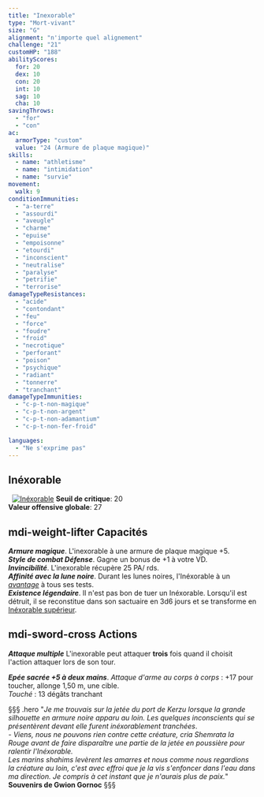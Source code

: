 ```yaml
---
title: "Inexorable"
type: "Mort-vivant"
size: "G"
alignment: "n'importe quel alignement"
challenge: "21"
customHP: "188"
abilityScores:
  for: 20
  dex: 10
  con: 20
  int: 10
  sag: 10
  cha: 10
savingThrows:
  - "for"
  - "con"
ac:
  armorType: "custom"
  value: "24 (Armure de plaque magique)"
skills:
  - name: "athletisme"
  - name: "intimidation"
  - name: "survie"
movement:
  walk: 9
conditionImmunities:
  - "a-terre"
  - "assourdi"
  - "aveugle"
  - "charme"
  - "epuise"
  - "empoisonne"
  - "etourdi"
  - "inconscient"
  - "neutralise"
  - "paralyse"
  - "petrifie"
  - "terrorise"
damageTypeResistances:
  - "acide"
  - "contondant"
  - "feu"
  - "force"
  - "foudre"
  - "froid"
  - "necrotique"
  - "perforant"
  - "poison"
  - "psychique"
  - "radiant"
  - "tonnerre"
  - "tranchant"
damageTypeImmunities:
  - "c-p-t-non-magique"
  - "c-p-t-non-argent"
  - "c-p-t-non-adamantium"
  - "c-p-t-non-fer-froid"

languages:
  - "Ne s'exprime pas"
---
```

## Inéxorable
&nbsp;
[![Inéxorable](https://www.douaratil.fr/illustrations/mort-vivant/inexorablem.png)](https://www.douaratil.fr/illustrations/mort-vivant/inexorable.jpg)
**Seuil de critique**: 20      
**Valeur offensive globale**: 27   
## <v-icon>mdi-weight-lifter</v-icon> Capacités
_**Armure magique**_. L'inexorable à une armure de plaque magique +5.  
_**Style de combat Défense**_. Gagne un bonus de +1 à votre VD.  
_**Invincibilité**_. L'inexorable récupère 25 PA/ rds.    
_**Affinité avec la lune noire**_. Durant les lunes noires, l'Inéxorable à un [_avantage_](/utiliser-les-caracteristiques/#avantage-et-desavantage) à tous ses tests.  
_**Existence légendaire**_. Il n'est pas bon de tuer un Inéxorable. Lorsqu'il est détruit, il se reconstitue dans son sactuaire en 3d6 jours et se transforme en [Inéxorable supérieur](/bestiaire/inexorable-superieur).         



## <v-icon>mdi-sword-cross</v-icon> Actions
_**Attaque multiple**_ L'inexorable peut attaquer **trois** fois quand il choisit l'action attaquer lors de son tour.  

_**Epée sacrée +5 à deux mains**_. _Attaque d'arme au corps à corps_ : +17 pour toucher, allonge 1,50 m, une cible.  
_Touché_ : 13 dégâts tranchant

§§§ .hero
"*Je me trouvais sur la jetée du port de Kerzu lorsque la grande silhouette en armure noire apparu au loin. Les quelques inconscients qui se présentèrent devant elle furent inéxorablement tranchées*.  
*- Viens, nous ne pouvons rien contre cette créature, cria Shemrata la Rouge avant de faire disparaître une partie de la jetée en poussière pour ralentir l'Inéxorable.*  
*Les marins shahims levèrent les amarres et nous comme nous regardions la créature au loin, c'est avec effroi que je la vis s'enfoncer dans l'eau dans ma direction. Je compris à cet instant que je n'aurais plus de paix.*"       
**Souvenirs de Gwion Gornoc**
§§§
